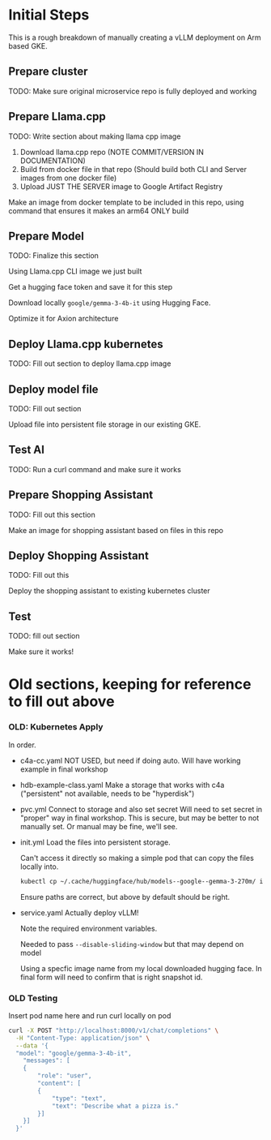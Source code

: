 # Initial Steps

This is a rough breakdown of manually creating a vLLM deployment on Arm based GKE.

## Prepare cluster

TODO: Make sure original microservice repo is fully deployed and working

## Prepare Llama.cpp

TODO: Write section about making llama cpp image

1. Download llama.cpp repo (NOTE COMMIT/VERSION IN DOCUMENTATION)
1. Build from docker file in that repo (Should build both CLI and Server images from one docker file)
1. Upload JUST THE SERVER image to Google Artifact Registry

Make an image from docker template to be included in this repo, using command that ensures it makes an arm64 ONLY build

## Prepare Model

TODO: Finalize this section

Using Llama.cpp CLI image we just built

Get a hugging face token and save it for this step

Download locally `google/gemma-3-4b-it` using Hugging Face.

Optimize it for Axion architecture

## Deploy Llama.cpp kubernetes

TODO: Fill out section to deploy llama.cpp image

## Deploy model file

TODO: Fill out section

Upload file into persistent file storage in our existing GKE.

## Test AI

TODO: Run a curl command and make sure it works

## Prepare Shopping Assistant

TODO: Fill out this section

Make an image for shopping assistant based on files in this repo

## Deploy Shopping Assistant

TODO: Fill out this

Deploy the shopping assistant to existing kubernetes cluster

## Test

TODO: fill out section

Make sure it works!



# Old sections, keeping for reference to fill out above

### OLD: Kubernetes Apply

In order.

- c4a-cc.yaml
    NOT USED, but need if doing auto. Will have working example in final workshop

- hdb-example-class.yaml
    Make a storage that works with c4a ("persistent" not available, needs to be "hyperdisk")

- pvc.yml
    Connect to storage and also set secret
    Will need to set secret in "proper" way in final workshop. This is secure, but may be better to not manually set. Or manual may be fine, we'll see.

- init.yml
    Load the files into persistent storage.

    Can't access it directly so making a simple pod that can copy the files locally into.

    ```bash
    kubectl cp ~/.cache/huggingface/hub/models--google--gemma-3-270m/ init-storage-pod:/data/hub/models--google--gemma-3-270m/
    ```

    Ensure paths are correct, but above by default should be right.

- service.yaml
    Actually deploy vLLM!

    Note the required environment variables.

    Needed to pass `--disable-sliding-window` but that may depend on model

    Using a specfic image name from my local downloaded hugging face. In final form will need to confirm that is right snapshot id.

### OLD Testing

Insert pod name here and run curl locally on pod

```bash
curl -X POST "http://localhost:8000/v1/chat/completions" \
  -H "Content-Type: application/json" \
  --data '{
  "model": "google/gemma-3-4b-it",
    "messages": [
    {
        "role": "user",
        "content": [
        {
            "type": "text",
            "text": "Describe what a pizza is."
        }]
    }]
  }'
```
